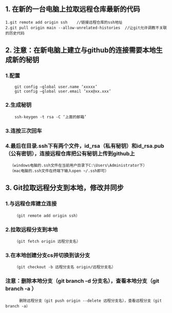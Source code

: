 
## 1. 在新的一台电脑上拉取远程仓库最新的代码
    1.git remote add origin ssh    //链接远程仓库的ssh地址
    2.git pull origin main --allow-unrelated-histories  //让git允许调教不关联的历史代码
## 2. 注意：在新电脑上建立与github的连接需要本地生成新的秘钥
   ### 1.配置
        git config –global user.name ‘xxxxx’ 
        git config –global user.email ‘xxx@xx.xxx’
   ### 2.生成秘钥
        ssh-keygen -t rsa -C ‘上面的邮箱’
   ### 3.连按三次回车
   ### 4.最后在目录.ssh下有两个文件，id_rsa（私有秘钥）和id_rsa.pub（公有密钥），连接远程仓库把公有秘钥上传到github上
      （windows电脑的.ssh文件在当前用户目录下C:\Users\Administrator下）
      （mac电脑的.ssh文件在终端下输入open ~/.ssh即可）
## 3. Git拉取远程分支到本地，修改并同步
  ###  1.与远程仓库建立连接
        （git remote add origin ssh）
   ### 2.拉取远程分支到本地
        （git fetch origin 远程分支名）
   ### 3.在本地创建分支cs并切换到该分支   
        （git checkout -b 远程分支名 origin/远程分支名）
   ### 注意：删除本地分支（git branch -d 分支名），查看本地分支（git branch -a ）  
          删除远程分支（git push origin --delete 远程分支名），查看远程分支（git branch -a）
